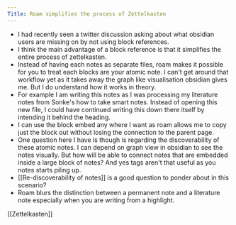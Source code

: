 ```yaml
---
Title: Roam simplifies the process of Zettelkasten
---
```



- I had recently seen a twitter discussion asking about what obsidian users are missing on by not using block references.
- I think the main advantage of a block reference is that it simplifies the entire process of zettelkasten.
- Instead of having each notes as separate files, roam makes it possible for you to treat each blocks are your atomic note. I can't get around that workflow yet as it takes away the graph like visualisation obsidian gives me. But I do understand how it works in theory.
- For example I am writing this notes as I was processing my literature notes from Sonke's how to take smart notes. Instead of opening this new file, I could have continued writing this down there itself by intending it behind the heading.
- I can use the block embed any where I want as roam allows me to copy just the block out without losing the connection to the parent page.
- One question here I have is though is regarding the discoverability of these atomic notes. I can depend on graph view in obsidian to see the notes visually. But how will be able to connect notes that are embedded inside a large block of notes? And yes tags aren't that useful as you notes starts piling up.
- [[Re-discoverability of notes]] is a good question to ponder about in this scenario?
- Roam blurs the distinction between a permanent note and a literature note especially when you are writing from a highlight.

[[Zettelkasten]]